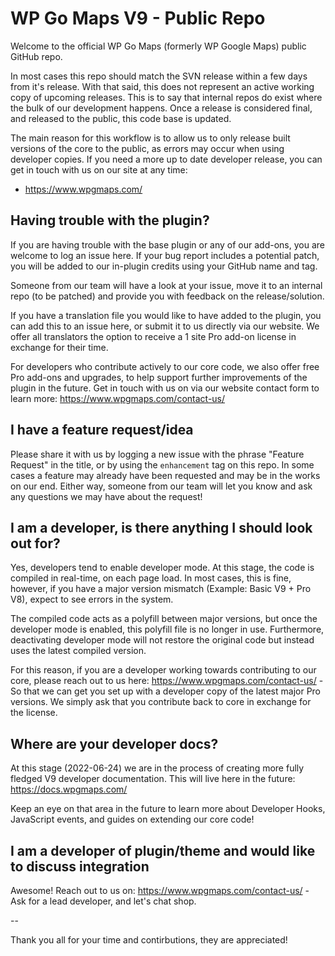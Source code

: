 # WP Go Maps V9 - Public Repo
Welcome to the official WP Go Maps (formerly WP Google Maps) public GitHub repo.

In most cases this repo should match the SVN release within a few days from it's release. With that said, this does not represent an active working copy of upcoming releases. This is to say that internal repos do exist where the bulk of our development happens. Once a release is considered final, and released to the public, this code base is updated. 

The main reason for this workflow is to allow us to only release built versions of the core to the public, as errors may occur when using developer copies. If you need a more up to date developer release, you can get in touch with us on our site at any time: 
- https://www.wpgmaps.com/

## Having trouble with the plugin?
If you are having trouble with the base plugin or any of our add-ons, you are welcome to log an issue here. If your bug report includes a potential patch, you will be added to our in-plugin credits using your GitHub name and tag. 

Someone from our team will have a look at your issue, move it to an internal repo (to be patched) and provide you with feedback on the release/solution. 

If you have a translation file you would like to have added to the plugin, you can add this to an issue here, or submit it to us directly via our website. We offer all translators the option to receive a 1 site Pro add-on license in exchange for their time. 

For developers who contribute actively to our core code, we also offer free Pro add-ons and upgrades, to help support further improvements of the plugin in the future. Get in touch with us on via our website contact form to learn more: https://www.wpgmaps.com/contact-us/

## I have a feature request/idea
Please share it with us by logging a new issue with the phrase "Feature Request" in the title, or by using the `enhancement` tag on this repo. In some cases a feature may already have been requested and may be in the works on our end. Either way, someone from our team will let you know and ask any questions we may have about the request!

## I am a developer, is there anything I should look out for?
Yes, developers tend to enable developer mode. At this stage, the code is compiled in real-time, on each page load. In most cases, this is fine, however, if you have a major version mismatch (Example: Basic V9 + Pro V8), expect to see errors in the system. 

The compiled code acts as a polyfill between major versions, but once the developer mode is enabled, this polyfill file is no longer in use. Furthermore, deactivating developer mode will not restore the original code but instead uses the latest compiled version. 

For this reason, if you are a developer working towards contributing to our core, please reach out to us here: https://www.wpgmaps.com/contact-us/ - So that we can get you set up with a developer copy of the latest major Pro versions. We simply ask that you contribute back to core in exchange for the license. 

## Where are your developer docs?
At this stage (2022-06-24) we are in the process of creating more fully fledged V9 developer documentation. This will live here in the future: https://docs.wpgmaps.com/

Keep an eye on that area in the future to learn more about Developer Hooks, JavaScript events, and guides on extending our core code! 

## I am a developer of plugin/theme and would like to discuss integration
Awesome! Reach out to us on: https://www.wpgmaps.com/contact-us/ - Ask for a lead developer, and let's chat shop. 

--

Thank you all for your time and contirbutions, they are appreciated!
